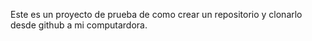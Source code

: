 Este es un proyecto de prueba de como crear un repositorio y clonarlo desde github a mi computardora.
